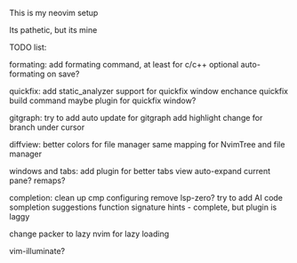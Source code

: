 This is my neovim setup

Its pathetic, but its mine

TODO list:


formating:
    add formating command, at least for c/c++
    optional auto-formating on save?

quickfix:
    add static_analyzer support for quickfix window
    enchance quickfix build command
    maybe plugin for quickfix window?

gitgraph:
    try to add auto update for gitgraph
    add highlight change for branch under cursor

diffview:
    better colors for file manager
    same mapping for NvimTree and file manager

windows and tabs:
    add plugin for better tabs view
    auto-expand current pane?
    remaps?

completion:
    clean up cmp configuring
    remove lsp-zero?
    try to add AI code sompletion suggestions
    function signature hints - complete, but plugin is laggy

change packer to lazy nvim for lazy loading

vim-illuminate?
